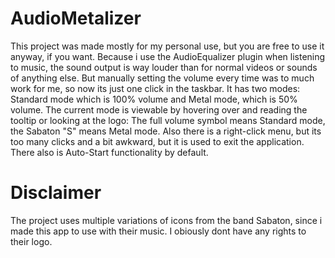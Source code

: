 # AudioMetalizer
This project was made mostly for my personal use, but you are free to use it anyway, if you want.
Because i use the AudioEqualizer plugin when listening to music, the sound output is way louder than for normal videos or sounds of anything else.
But manually setting the volume every time was to much work for me, so now its just one click in the taskbar.
It has two modes: Standard mode which is 100% volume and Metal mode, which is 50% volume.
The current mode is viewable by hovering over and reading the tooltip or looking at the logo:
The full volume symbol means Standard mode, the Sabaton "S" means Metal mode.
Also there is a right-click menu, but its too many clicks and a bit awkward, but it is used to exit the application.
There also is Auto-Start functionality by default.

# Disclaimer
The project uses multiple variations of icons from the band Sabaton, since i made this app to use with their music.
I obiously dont have any rights to their logo. 
